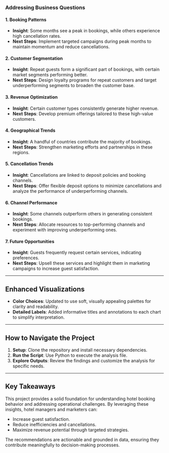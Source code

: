 ### Addressing Business Questions

#### 1. Booking Patterns
- **Insight**: Some months see a peak in bookings, while others experience high cancellation rates.
- **Next Steps**: Implement targeted campaigns during peak months to maintain momentum and reduce cancellations.

#### 2. Customer Segmentation
- **Insight**: Repeat guests form a significant part of bookings, with certain market segments performing better.
- **Next Steps**: Design loyalty programs for repeat customers and target underperforming segments to broaden the customer base.

#### 3. Revenue Optimization
- **Insight**: Certain customer types consistently generate higher revenue.
- **Next Steps**: Develop premium offerings tailored to these high-value customers.

#### 4. Geographical Trends
- **Insight**: A handful of countries contribute the majority of bookings.
- **Next Steps**: Strengthen marketing efforts and partnerships in these regions.

#### 5. Cancellation Trends
- **Insight**: Cancellations are linked to deposit policies and booking channels.
- **Next Steps**: Offer flexible deposit options to minimize cancellations and analyze the performance of underperforming channels.

#### 6. Channel Performance
- **Insight**: Some channels outperform others in generating consistent bookings.
- **Next Steps**: Allocate resources to top-performing channels and experiment with improving underperforming ones.

#### 7. Future Opportunities
- **Insight**: Guests frequently request certain services, indicating preferences.
- **Next Steps**: Upsell these services and highlight them in marketing campaigns to increase guest satisfaction.

---

## Enhanced Visualizations

- **Color Choices**: Updated to use soft, visually appealing palettes for clarity and readability.
- **Detailed Labels**: Added informative titles and annotations to each chart to simplify interpretation.

---

## How to Navigate the Project

1. **Setup**: Clone the repository and install necessary dependencies.
2. **Run the Script**: Use Python to execute the analysis file.
3. **Explore Outputs**: Review the findings and customize the analysis for specific needs.

---

## Key Takeaways

This project provides a solid foundation for understanding hotel booking behavior and addressing operational challenges. By leveraging these insights, hotel managers and marketers can:

- Increase guest satisfaction.
- Reduce inefficiencies and cancellations.
- Maximize revenue potential through targeted strategies.

The recommendations are actionable and grounded in data, ensuring they contribute meaningfully to decision-making processes.